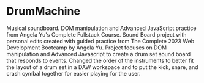 # DrumMachine
Musical soundboard. DOM manipulation and Advanced JavaScript practice from Angela Yu's Complete Fullstack Course.
Sound Board project with personal edits created with guided practice from The Complete 2023 Web Development Bootcamp by Angela Yu.  Project focuses on DOM manipulation and Advanced Javascript to create a drum set sound board that responds to events. Changed the order of the instruments to better fit the layout of a drum set in a DAW workspace and to put the kick, snare, and crash cymbal together for easier playing for the user.

